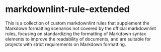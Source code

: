 # markdownlint-rule-extended

This is a collection of custom markdownlint rules that supplement the Markdown
formatting scenarios not covered by the official markdownlint rules,
focusing on standardizing the formatting of Markdown syntax elements
to improve the readability of documents, and are suitable for projects
with strict requirements on Markdown formatting.
